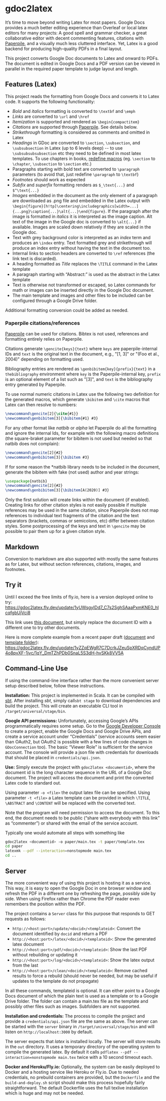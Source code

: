 # gdoc2latex

It’s time to move beyond writing Latex for most papers. Google Docs provides a much better editing experience than Overleaf or local latex editors for many projects: A good spell and grammar checker, a great collaborative editor with decent commenting features, citations with [Paperpile](https://paperpile.com), and a visually much less cluttered interface. Yet, Latex is a good backend for producing high-quality PDFs in a final layout.

This project converts Google Doc documents to Latex and onward to PDFs. The document is edited in Google Docs and a PDF version can be viewed in parallel in the required paper template to judge layout and length.

## Features (Latex)

This project reads the formatting from Google Docs and converts it to Latex code. It supports the following functionality:

* *Bold* and *italics* formatting is converted to `\textbf` and `\emph`
* *Links* are converted to `\url` and `\href`
* *Itemization* is supported and rendered as `\begin{compactitem}`
* *Citations* are supported through [Paperpile](https://paperpile.com/). See details below.
* *Strikethrough* formatting is considered as comments and omitted in Latex
* *Headings* in GDoc are converted to `\section`, `\subsection`, and `\subsubsection` in Latex (up to 6 levels deep) -- to use `\subsubsubsubsection` etc they need to be defined in most latex templates. To use chapters in books, [redefine macros](https://tex.stackexchange.com/questions/101693/how-to-redefine-a-command-properly-to-avoid-recursive-call-to-itself) (eg. `\section` to `\chapter`, `\subsection` to `\section` etc.)
* Paragraphs starting with bold text are converted to `\paragraph` parameters (to avoid that, just redefine `\paragraph` to `\textbf`)
* *Footnotes* should work as expected
* *Subfix* and *superfix* formatting renders as `$_\text{...}` and `$^\text{...}`
* *Images* embedded in the document as the only element of a paragraph are downloaded as .png file and embedded in the Latex output with `\begin{figure}[h!tp]\centering\includegraphics[width=...]{...png}\caption{...}\alt{...}\end{figure}`. If the paragraph after the image is formatted in *italics* it is interpreted as the image caption. Alt text of the image in the Google doc is converted to `\alt{...}` if available. Images are scaled down relatively if they are scaled in the Google doc. 
* Text with grey background color is interpreted as an *index* term and produces an `\index` entry. Text formatted grey and strikethrough will produce an index entry without having the text in the document too.
* Internal links to section headers are converted to `\ref` references (the link text is discarded).
* A heading formatted as *Title* replaces the `\TITLE` command in the Latex template
* A paragraph starting with “Abstract:” is used as the abstract in the Latex template
* Text is otherwise not transformed or escaped, so Latex commands for math or images can be inserted directly in the Google Doc document.
* The main template and images and other files to be included can be configured through a Google Drive folder.

Additional formatting conversion could be added as needed.



### Paperpile citations/references

[Paperpile](https://paperpile.com/) can be used for citations. 
Bibtex is not used, references and formatting entirely relies on Paperpile.

Citations generate `\gencite{keys}{text}` where `keys` are paperpile-internal IDs and `text` is the original text in the document, e.g., "[1, 3]" or "(Foo et al., 2004)" depending on formatting used.

Bibliography entries are rendered as `\genbibitem{key}{prefix}{text}` in a `thebibliography` environment where `key` is the Paperpile-internal key, `prefix` is an optional element of a list such as "[3]", and `text` is the bibliography entry generated by Paperpile.
 

To use normal numeric citations in Latex use the following two definition for the generated macros, which generate `\bibitem` and `\cite` macros that Latex can then resolve to numbers:
```latex
\newcommand\gencite[2]{\cite{#1}}
\newcommand\genbibitem[3]{\bibitem{#1} #3}
```

For any other format like *natbib* or *alpha* let Paperpile do all the formatting and ignore the internal Ids, for example with the following macro definitions (the square-braket parameter for bibitem is not used but needed so that natbib does not complain):
```latex
\newcommand\gencite[2]{#2}
\newcommand\genbibitem[3]{\bibitem #3}
```

If for some reason the *natbib library needs to be included in the document, generate the bibitem with fake (not used) author and year strings:
```latex
\usepackage{natbib}
\newcommand\gencite[2]{#2}
\newcommand\genbibitem[3]{\bibitem[A(2020)] #3}
```

Only the first solution will create links within the document (if enabled). Creating links for other citation styles is not easily possible if multiple references may be used in the same citation, since Paperpile does not map references to individual text fragments of the citation and the text separators (brackets, commas or semicolons, etc) differ between citation styles. Some postprocessing of the keys and text in `\gencite` may be possible to pair them up for a given citation style. 

## Markdown

Conversion to markdown are also supported with mostly the same features as for Latex, but without section references, citations, images, and footnotes.


## Try it

Until I exceed the free limits of fly.io, here is a version deployed online to try: https://gdoc2latex.fly.dev/update/1yUWsgyIDd7_C7s2SghSAaaPxmKNE0_hlcqfgbUjVci8

This link uses [this document](https://docs.google.com/document/d/1yUWsgyIDd7_C7s2SghSAaaPxmKNE0_hlcqfgbUjVci8/edit#), but simply replace the document ID with a different one to try other documents.

Here is more complete example from a recent paper draft ([document](https://docs.google.com/document/d/1yZZqEWgR7C7DcrkJZeuSpXRDqCyndUP4o8pvXF-1jvc/edit) and [template folder](https://drive.google.com/drive/folders/1qY_DmTZhPDb0SnaL5S3dH-hvSKk8VV5A)): https://gdoc2latex.fly.dev/update/1yZZqEWgR7C7DcrkJZeuSpXRDqCyndUP4o8pvXF-1jvc/1qY_DmTZhPDb0SnaL5S3dH-hvSKk8VV5A



## Command-Line Use

If using the command-line interface rather than the more convenient server setup described below, follow these instructions.

**Installation:** This project is implemented in Scala. It can be compiled with [sbt](https://www.scala-sbt.org/). After installing *sbt*, simply call`sbt stage` to download dependencies and build the project. This will create an executable CLI tool  in `/target/universal/stage/bin`.

**Google API permissions:** Unfortunately, accessing Google’s APIs programmatically requires some setup. Go to the [Google Developer Console](https://console.cloud.google.com/) to create a project, enable the Google Docs and Google Drive APIs, and create a service account under “Credentials” (service accounts seem easier than OAuth2, but OAuth2 is possible with a few lines of code changes in `GDocConnection` too). The basic “Viewer Role” is sufficient for the service account. The console will provide a json file with credentials for downloads that should be placed in `credentials/api.json`.

**Use:** Simply execute the project with `gdoc2latex <documentid>`, where the document id is the long character sequence in the URL of a Google Doc document. The project will access the document and print the converted Latex code to standard out.

Using parameter `-o <file>` the output latex file can be specified. Using parameter `-t <file>` a Latex template can be provided in which `\TITLE`, `\ABSTRACT` and `\CONTENT` will be replaced with the converted text.

Note that the program will need permission to access the document. To this end, the document needs to be public (“share with everybody with this link” as “commenter”) or shared with the email of the service account.

Typically one would automate all steps with something like

```sh
gdoc2latex <documentid> -o paper/main.tex -t paper/template.tex
cd paper
latexmk --pdf --interaction=nonstopmode main.tex
cd ..

```

## Server

The more convenient way of using this project is hosting it as a service. This way, it is easy to open the Google Doc in one browser window and refresh the PDF in a different one by refreshing the page, possibly side by side. When using Firefox rather than Chrome the PDF reader even remembers the position within the PDF.

The project contains a `Server` class for this purpose that responds to GET requests as follows:

* `http://<host:port>/update/<docid>/<templateid>`: Convert the document identified by `docid` and return a PDF
* `http://<host:port>/latex/<docid>/<templateid>`:  Show the generated latex document
* `http://<host:port>/pdf/<docid>/<templateid>`:  Show the last PDF without rebuilding or updating it
* `http://<host:port>/log/<docid>/<templateid>`:  Show the latex output from the last 
* `http://<host:port>/clean/<docid>/<templateid>`:  Remove cached results to force a rebuild (should never be needed, but may be useful if updates to the template do not propagate)

In all these commands, templateid is optional. It can either point to a Google Docs document of which the plain text is used as a template or to a Google Drive folder. The folder can contain a main.tex file as the template and possibly other files such as images. Subfolders are not supported.

**Installation and credentials:** The process to compile the project and provide a `credentials/api.json` file are the same as above. The server can be started with the `server` binary in `/target/universal/stage/bin` and will listen on `http://localhost:3000` by default.

The server expects that *latex* is installed locally. The server will store results in the `out` directory. It uses a temporary directory of the operating system to compile the generated latex. By default it calls `pdflatex --pdf --interaction=nonstopmode main.tex` twice with a 10 second timeout each.

**Docker and Heroku/Fly.io:** Optionally, the system can be easily deployed to Docker and a hosting service like Heroku or Fly.io. Due to needed credentials, no prebuild containers are provided, but the `Dockerfile` and the `build-and-deploy.sh` script should make this process hopefully fairly straightforward. The default Dockerfile uses the full texlive installation which is huge and may not be needed.

